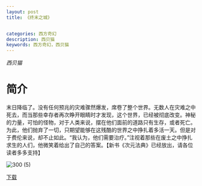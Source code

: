 ```yaml
---
layout: post
title: 《终末之城》


categories: 西方奇幻
description: 西贝猫
keywords: 西方奇幻，西贝猫
---
```


*西贝猫*

# 简介

末日降临了。没有任何预兆的灾难骤然爆发，席卷了整个世界。无数人在灾难之中死去，而当那些幸存者再次睁开眼睛时才发现，这个世界，已经被彻底改变。神秘的力量，可怕的怪物，对于人类来说，摆在他们面前的道路只有生存，或者死亡。为此，他们抛弃了一切，只期望能够在这残酷的世界之中挣扎着多活一天。但是对于费伦来说，却不止如此。“我认为，他们需要治疗。”注视着那些在废土之中挣扎求生的人们，他微笑着给出了自己的答案。【新书《次元法典》已经放出，请各位读者多多支持】

![300 (5)](http://tva3.sinaimg.cn/large/008dGP0Fgy1gtybtuin0cj308c0b4t9y.jpg)

[下载](https://link.jscdn.cn/1drv/aHR0cHM6Ly8xZHJ2Lm1zL3QvcyFBaGU2R2dNWmVFb2poR3RNNEtMc2VsMTg3cDgtP2U9dEpydU52.txt)

